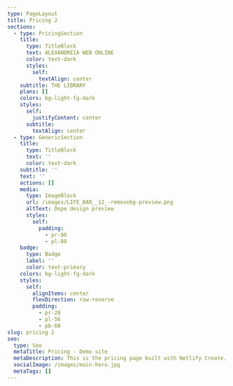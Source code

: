 ```yaml
---
type: PageLayout
title: Pricing 2
sections:
  - type: PricingSection
    title:
      type: TitleBlock
      text: ALEXANDREIA WEB ONLINE
      color: text-dark
      styles:
        self:
          textAlign: center
    subtitle: THE LIBRARY
    plans: []
    colors: bg-light-fg-dark
    styles:
      self:
        justifyContent: center
      subtitle:
        textAlign: center
  - type: GenericSection
    title:
      type: TitleBlock
      text: ''
      color: text-dark
    subtitle: ''
    text: ''
    actions: []
    media:
      type: ImageBlock
      url: /images/LIFE_BAR__12_-removebg-preview.png
      altText: Dope design preview
      styles:
        self:
          padding:
            - pr-80
            - pl-80
    badge:
      type: Badge
      label: ''
      color: text-primary
    colors: bg-light-fg-dark
    styles:
      self:
        alignItems: center
        flexDirection: row-reverse
        padding:
          - pr-28
          - pl-56
          - pb-60
slug: pricing 2
seo:
  type: Seo
  metaTitle: Pricing - Demo site
  metaDescription: This is the pricing page built with Netlify Create.
  socialImage: /images/main-hero.jpg
  metaTags: []
---
```

